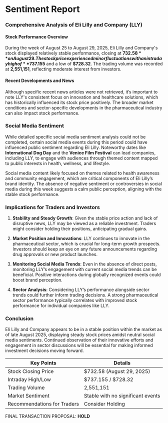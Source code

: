 # Sentiment Report

### Comprehensive Analysis of Eli Lilly and Company (LLY) 

#### Stock Performance Overview
During the week of August 25 to August 29, 2025, Eli Lilly and Company's stock displayed relatively stable performance, closing at **$732.58** on August 29. The stock price experienced minor fluctuations with an intraday high of **$737.155** and a low of **$728.32**. The trading volume was recorded at **2,551,151**, reflecting moderate interest from investors. 

#### Recent Developments and News
Although specific recent news articles were not retrieved, it’s important to note LLY's consistent focus on innovation and healthcare solutions, which has historically influenced its stock price positively. The broader market conditions and sector-specific developments in the pharmaceutical industry can also impact stock performance. 

### Social Media Sentiment
While detailed specific social media sentiment analysis could not be completed, certain social media events during this period could have influenced public sentiment regarding Eli Lilly. Noteworthy dates like **International Dog Day** and the **Venice Film Festival** can lead companies, including LLY, to engage with audiences through themed content mapped to public interests in health, wellness, and lifestyle.

Social media content likely focused on themes related to health awareness and community engagement, which are critical components of Eli Lilly’s brand identity. The absence of negative sentiment or controversies in social media during this week suggests a calm public perception, aligning with the stable stock performance.

### Implications for Traders and Investors
1. **Stability and Steady Growth**: Given the stable price action and lack of disruptive news, LLY may be viewed as a reliable investment. Traders might consider holding their positions, anticipating gradual gains.
   
2. **Market Position and Innovations**: LLY continues to innovate in the pharmaceutical sector, which is crucial for long-term growth prospects. Investors should keep an eye on any future announcements regarding drug approvals or new product launches.

3. **Monitoring Social Media Trends**: Even in the absence of direct posts, monitoring LLY’s engagement with current social media trends can be beneficial. Positive interactions during globally recognized events could boost brand perception.

4. **Sector Analysis**: Considering LLY’s performance alongside sector trends could further inform trading decisions. A strong pharmaceutical sector performance typically correlates with improved stock performance for individual companies like LLY.

### Conclusion
Eli Lilly and Company appears to be in a stable position within the market as of late August 2025, displaying steady stock prices amidst neutral social media sentiments. Continued observation of their innovative efforts and engagement in sector discussions will be essential for making informed investment decisions moving forward.

| Key Points                        | Details                             |
|-----------------------------------|-------------------------------------|
| Stock Closing Price               | $732.58 (August 29, 2025)          |
| Intraday High/Low                 | $737.155 / $728.32                  |
| Trading Volume                     | 2,551,151                          |
| Market Sentiment                  | Stable with no significant events   |
| Recommendations for Traders       | Consider Holding                    |

FINAL TRANSACTION PROPOSAL: **HOLD**
